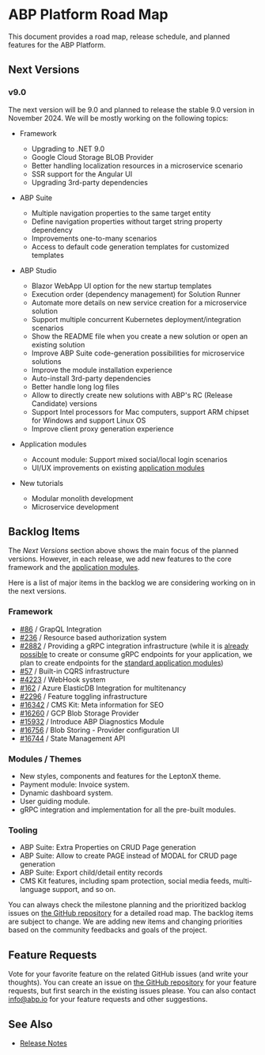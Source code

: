 # ABP Platform Road Map

This document provides a road map, release schedule, and planned features for the ABP Platform.

## Next Versions

### v9.0

The next version will be 9.0 and planned to release the stable 9.0 version in November 2024. We will be mostly working on the following topics:

* Framework
  * Upgrading to .NET 9.0
  * Google Cloud Storage BLOB Provider
  * Better handling localization resources in a microservice scenario
  * SSR support for the Angular UI
  * Upgrading 3rd-party dependencies

* ABP Suite
  * Multiple navigation properties to the same target entity
  * Define navigation properties without target string property dependency
  * Improvements one-to-many scenarios
  * Access to default code generation templates for customized templates

* ABP Studio
  * Blazor WebApp UI option for the new startup templates
  * Execution order (dependency management) for Solution Runner
  * Automate more details on new service creation for a microservice solution
  * Support multiple concurrent Kubernetes deployment/integration scenarios
  * Show the README file when you create a new solution or open an existing solution
  * Improve ABP Suite code-generation possibilities for microservice solutions
  * Improve the module installation experience
  * Auto-install 3rd-party dependencies
  * Better handle long log files
  * Allow to directly create new solutions with ABP's RC (Release Candidate) versions
  * Support Intel processors for Mac computers, support ARM chipset for Windows and support Linux OS
  * Improve client proxy generation experience

* Application modules
  * Account module: Support mixed social/local login scenarios
  * UI/UX improvements on existing [application modules](../modules/index.md)

* New tutorials
  * Modular monolith development
  * Microservice development

## Backlog Items

The *Next Versions* section above shows the main focus of the planned versions. However, in each release, we add new features to the core framework and the [application modules](../modules/index.md).

Here is a list of major items in the backlog we are considering working on in the next versions.

### Framework

* [#86](https://github.com/abpframework/abp/issues/86) / GrapQL Integration
* [#236](https://github.com/abpframework/abp/issues/236) / Resource based authorization system
* [#2882](https://github.com/abpframework/abp/issues/2882) / Providing a gRPC integration infrastructure (while it is [already possible](https://github.com/abpframework/abp-samples/tree/master/GrpcDemo) to create or consume gRPC endpoints for your application, we plan to create endpoints for the [standard application modules](../modules))
* [#57](https://github.com/abpframework/abp/issues/57) / Built-in CQRS infrastructure
* [#4223](https://github.com/abpframework/abp/issues/4223) / WebHook system
* [#162](https://github.com/abpframework/abp/issues/162) / Azure ElasticDB Integration for multitenancy
* [#2296](https://github.com/abpframework/abp/issues/2296) / Feature toggling infrastructure
* [#16342](https://github.com/abpframework/abp/issues/16342) / CMS Kit: Meta information for SEO
* [#16260](https://github.com/abpframework/abp/issues/16260) / GCP Blob Storage Provider
* [#15932](https://github.com/abpframework/abp/issues/15932) / Introduce ABP Diagnostics Module
* [#16756](https://github.com/abpframework/abp/issues/16756) / Blob Storing - Provider configuration UI
* [#16744](https://github.com/abpframework/abp/issues/16744) / State Management API

### Modules / Themes

* New styles, components and features for the LeptonX theme.
* Payment module: Invoice system.
* Dynamic dashboard system.
* User guiding module.
* gRPC integration and implementation for all the pre-built modules.

### Tooling

* ABP Suite: Extra Properties on CRUD Page generation
* ABP Suite: Allow to create PAGE instead of MODAL for CRUD page generation
* ABP Suite: Export child/detail entity records
* CMS Kit features, including spam protection, social media feeds, multi-language support, and so on.

You can always check the milestone planning and the prioritized backlog issues on [the GitHub repository](https://github.com/abpframework/abp/milestones) for a detailed road map. The backlog items are subject to change. We are adding new items and changing priorities based on the community feedbacks and goals of the project.

## Feature Requests

Vote for your favorite feature on the related GitHub issues (and write your thoughts). You can create an issue on [the GitHub repository](https://github.com/abpframework/abp) for your feature requests, but first search in the existing issues please. You can also contact info@abp.io for your feature requests and other suggestions.

## See Also

* [Release Notes](release-notes.md)
